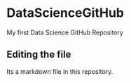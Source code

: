 # DataScienceGitHub
My first Data Science GitHub Repository

## Editing the file

Its a markdown file in this repository.
